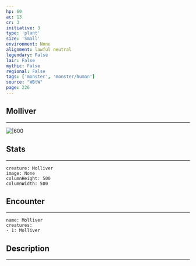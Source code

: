 ```yaml
---
hp: 60
ac: 13
cr: 3
initiative: 3
type: 'plant'    
size: 'Small'
environment: None
alignment: lawful neutral
legendary: False
lair: False
mythic: False
regional: False
tags: ['monster', 'monster/human']
source: "WBtW"
page: 226
---
```


## Molliver
---

![|600](D:/Program%20Files/5e.tools/img/bestiary/WBtW/Molliver.jpg)

## Stats
---

```statblock
creature: Molliver
image: None
columnHeight: 500
columnWidth: 500
```

## Encounter
---

```encounter-table
name: Molliver
creatures:
- 1: Molliver
```

## Description
---




